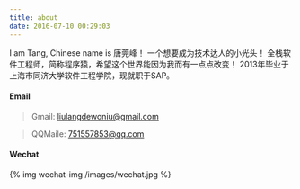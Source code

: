 ```yaml
---
title: about
date: 2016-07-10 00:29:03
---
```


I am Tang, Chinese name is 唐莞峰！
一个想要成为技术达人的小光头！
全栈软件工程师，简称程序猿，希望这个世界能因为我而有一点点改变！
2013年毕业于上海市同济大学软件工程学院，现就职于SAP。

#### Email
> <i class="fa fa-envelope" aria-hidden="true"></i> Gmail: liulangdewoniu@gmail.com

> <i class="fa fa-qq" aria-hidden="true"></i> QQMaile: 751557853@qq.com


#### <i class="fa fa-weixin" aria-hidden="true"></i>Wechat
<!-- ![wechat](/images/wechat.jpg) -->
{% img wechat-img /images/wechat.jpg %}
